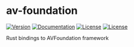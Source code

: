 # av-foundation

[![Version](https://img.shields.io/crates/v/av-foundation)](https://crates.io/crates/av-foundation)
[![Documentation](https://docs.rs/av-foundation/badge.svg)](https://docs.rs/av-foundation)
[![License](https://img.shields.io/badge/License-Apache%202-orange.svg)](LICENSE-APACHE)
[![License](https://img.shields.io/badge/License-MIT-brightgreen.svg)](LICENSE-MIT)

Rust bindings to AVFoundation framework
